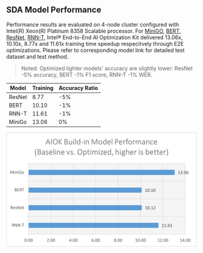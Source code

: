 ## SDA Model Performance

Performance results are evaluated on 4-node cluster configured with Intel(R) Xeon(R) Platinum 8358 Scalable processor.
For [MiniGO](modelzoo/minigo/README.md), [BERT](modelzoo/bert/README.md), [ResNet](modelzoo/resnet/README.md), [RNN-T](modelzoo/rnnt/README.md), Intel® End-to-End AI Optimization Kit delivered 13.06x, 10.10x, 8.77x and 11.61x training time speedup respecitvely through E2E optimizations. Please refer to corresponding model link for detailed test dataset and test method. 
> Noted: Optimized lighter models' accuracy are slightly lower: ResNet -5% accuracy, BERT -1% F1 score, RNN-T -1% WER.

| Model | Training | Accuracy Ratio |
| ----- | ---------| -------------- |
| ResNet | 8.77 | -5% |
| BERT | 10.10 | -1% |
| RNN-T | 11.61 | -1% |
| MiniGo | 13.06 | 0% |

![Performance](./e2eaiok_v02_performance.png "Intel® End-to-End AI Optimization Kit Performance")
